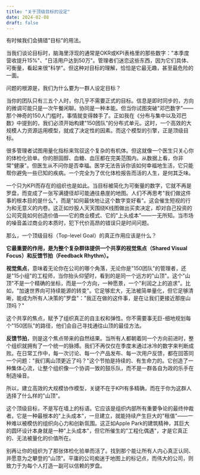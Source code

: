 ```yaml
---
title: "关于顶级目标的设定"
date: 2024-02-08
draft: false
---
```


有时候我们会搞错"目标"的用法。

当我们谈论目标时，脑海里浮现的通常是OKR或KPI表格里的那些数字："本季度营收提升15%"、"日活用户达到50万"。管理者们迷恋这些东西，因为它们具体、可衡量，看起来很"科学"。但这种对目标的理解，恰恰是它最无趣，甚至最危险的一面。

问题的根源是，我们为什么要为一群人设定目标？

当你的团队只有三五个人时，你几乎不需要正式的目标。信息是即时同步的，方向的微调可能只是一次午餐闲聊。协同是一种本能。但当你试图突破"邓巴数字"——那个神奇的150人门槛时，事情就变得棘手了。正如我在《分布与集中以及邓巴数》中提到的，我们必须开始构建"150团队"的分布式单元。这时，一个高效的大规模人力资源运用模型，就成了决定性的因素。而这个模型的引擎，正是顶级目标。

很多管理者试图用量化指标来驾驭这个复杂的有机体。但这就像一个医生只关心你的体检化验单。你的胆固醇、血糖、血压都在完美范围内。从数据上看，你非常"健康"。但医生从不问你是否幸福。医学无法告诉你该如何幸福地生活，它只能帮你避免一些已知的疾病。一个完全为了优化体检报告而活的人生，是何其乏味。

一个只为KPI而存在的组织也是如此。当目标被简化为可衡量的数字，它就不再是罗盘，而变成了一张写满捷径却可能通往悬崖的地图。人们不再思考"我们做这件事的根本目的是什么"，而是"如何最快地让这个数字变好看"。这会催生短视的行为和无意义的内卷。这正如炒股人天天围绕K线图做出买卖决定，却对自己投资的公司究竟如何创造价值——它的商业模式、它的"上头成本"——一无所知。当市场的噪音盖过商业的本质时，犯下代价高昂的错误只是时间问题。

那么，一个顶级目标（Top-level Goal）的真正作用应该是什么？

**它最重要的作用，是为整个复杂群体提供一个共享的视觉焦点（Shared Visual Focus）和反馈节拍（Feedback Rhythm）。**

**视觉焦点**，意味着无论你在公司的哪个角落，无论你是"150团队"的管理者，还是"15小组"的工程师，当你抬头仰望时，看到的是同一个远方的"山顶"。这个"山顶"不是一个精确的坐标，而是一个方向，一种愿景，一个"利润之上的追求"。比如，"加速世界向可持续能源的转变"。它足够宏大，无法被简单量化，但它足够清晰，能成为所有人决策的"罗盘"："我正在做的这件事，是在让我们更接近那座山顶吗？"

这个共享的焦点，赋予了组织真正的自主权和弹性。你不需要事无巨-细地规划每个"150团队"的路径，他们会自己寻找通往山顶的最佳方法。

**反馈节拍**，则是这个焦点带来的自然结果。当所有人都朝着同一个方向前进时，整个组织就拥有了一个统一的脉搏。我们不再仅仅在季度末通过冰冷的数字来判断成败。在日常工作中，每一次讨论、每一个产品发布、每一次用户反馈，都在回答同一个问题："我们离山顶更近了吗？"这个节拍是持续的、有生命力的。它创造了一种集体心流，让整个组织像一个协调一致的鼓乐队，而不是一群各自为政的乐手在制造噪音。

所以，建立高效的大规模协作模型，关键不在于KPI有多精确，而在于你为这群人选择了什么样的"山顶"。

这个顶级目标，不是写在墙上的标语。它应该是组织内部所有重要争论的最终仲裁者。它是一种最根本的"上头成本"，一旦建立，就能持续产生巨大的"租值"——一种难以被模仿的组织向心力和创新氛围。这正如Apple Park的建筑精神，其巨大的圆环设计本身就是一种"上头成本"，但它所催生的"工程化偶遇"，才是它真正的、无法被量化的价值所在。

别再让你的组织为了那张体检化验单而活了。找到那个能让所有人内心真正认同、并愿意为之攀登的"山顶"。平庸的公司痴迷于地图上的标记点，而伟大的公司，则致力于为每个人打造一副可以信赖的罗盘。